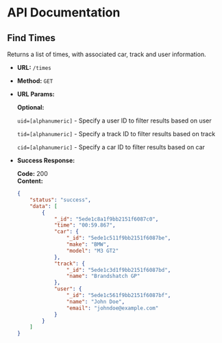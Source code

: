 # API Documentation

**Find Times**
----
Returns a list of times, with associated car, track and user information.

* **URL:** `/times`

* **Method:**
   `GET`
  
*  **URL Params:**

   **Optional:**
    
   `uid=[alphanumeric]` - Specify a user ID to filter results based on user
   
   `tid=[alphanumeric]` - Specify a track ID to filter results based on track
   
   `cid=[alphanumeric]` - Specify a car ID to filter results based on car

* **Success Response:**

    **Code:** 200 <br />
    **Content:**
    ```json
    {
        "status": "success",
        "data": [
            {
                "_id": "5ede1c8a1f9bb2151f6087c0",
                "time": "00:59.867",
                "car": {
                    "_id": "5ede1c511f9bb2151f6087be",
                    "make": "BMW",
                    "model": "M3 GT2"
                },
                "track": {
                    "_id": "5ede1c3d1f9bb2151f6087bd",
                    "name": "Brandshatch GP"
                },
                "user": {
                    "_id": "5ede1c561f9bb2151f6087bf",
                    "name": "John Doe",
                    "email": "johndoe@example.com"
                }
            }
        ]
    }
    ```
 



